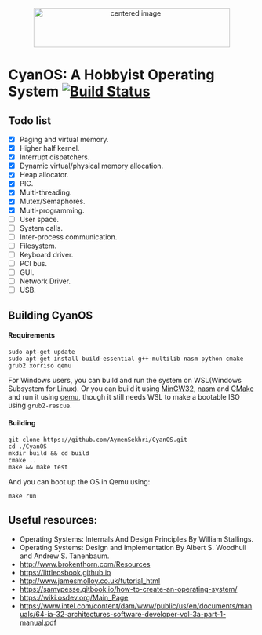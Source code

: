 <center><img width="400" height="80" alt="centered image" src="https://i.imgur.com/KVBFGI0.png"></center>

# CyanOS: A Hobbyist Operating System [![Build Status](https://travis-ci.com/AymenSekhri/CyanOS.svg?branch=master)](https://travis-ci.com/AymenSekhri/CyanOS)

## Todo list
- [x] Paging and virtual memory.
- [x] Higher half kernel.
- [x] Interrupt dispatchers.
- [x] Dynamic virtual/physical memory allocation.
- [x] Heap allocator.
- [x] PIC.
- [x] Multi-threading.
- [x] Mutex/Semaphores.
- [x] Multi-programming.
- [ ] User space.
- [ ] System calls.
- [ ] Inter-process communication.
- [ ] Filesystem.
- [ ] Keyboard driver.
- [ ] PCI bus.
- [ ] GUI.
- [ ] Network Driver.
- [ ] USB.

## Building CyanOS
#### Requirements
```
sudo apt-get update
sudo apt-get install build-essential g++-multilib nasm python cmake grub2 xorriso qemu
```
For Windows users, you can build and run the system on WSL(Windows Subsystem for Linux). Or you can build it using [MinGW32](https://osdn.net/projects/mingw/releases/), [nasm](https://www.nasm.us/) and [CMake](https://cmake.org/download) and run it using [qemu](https://www.qemu.org/download/), though it still needs WSL to make a bootable ISO using `grub2-rescue`.

#### Building
```
git clone https://github.com/AymenSekhri/CyanOS.git
cd ./CyanOS
mkdir build && cd build
cmake ..
make && make test
```
And you can boot up the OS in Qemu using:
```
make run
```


## Useful resources:
* Operating Systems: Internals And Design Principles By William Stallings.
* Operating Systems: Design and Implementation By Albert S. Woodhull and Andrew S. Tanenbaum.
* http://www.brokenthorn.com/Resources
* https://littleosbook.github.io
* http://www.jamesmolloy.co.uk/tutorial_html
* https://samypesse.gitbook.io/how-to-create-an-operating-system/
* https://wiki.osdev.org/Main_Page
* https://www.intel.com/content/dam/www/public/us/en/documents/manuals/64-ia-32-architectures-software-developer-vol-3a-part-1-manual.pdf
